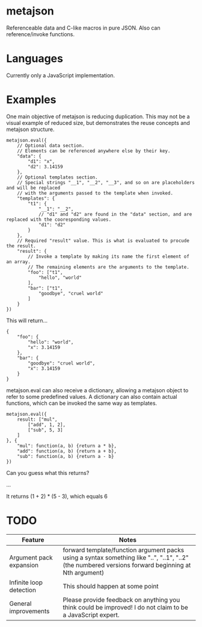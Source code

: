 # metajson
Referenceable data and C-like macros in pure JSON. Also can reference/invoke functions.

# Languages
Currently only a JavaScript implementation.

# Examples

One main objective of metajson is reducing duplication. This may not be a visual example of reduced size, but demonstrates the reuse concepts and metajson structure.

~~~
metajson.eval({
	// Optional data section.
	// Elements can be referenced anywhere else by their key.
	"data": {
		"d1": "x",
		"d2": 3.14159
	},
	// Optional templates section.
	// Special strings "__1", "__2", "__3", and so on are placeholders and will be replaced
	// with the arguments passed to the template when invoked.
	"templates": {
		"t1": {
			"__1": "__2",
			// "d1" and "d2" are found in the "data" section, and are replaced with the cooresponding values.
			"d1": "d2"	
		}
	},
	// Required "result" value. This is what is evaluated to procude the result.
	"result": {
		// Invoke a template by making its name the first element of an array.
		// The remaining elements are the arguments to the template.
		"foo": ["t1",
			"hello", "world"
		],
		"bar": ["t1",
			"goodbye", "cruel world"
		]
	}
})

~~~

This will return...

~~~
{
	"foo": {
		"hello": "world",
		"x": 3.14159
	},
	"bar": {
		"goodbye": "cruel world",
		"x": 3.14159
	}
}
~~~

metajson.eval can also receive a dictionary, allowing a metajson object to refer to some predefined values. A dictionary can also contain actual functions, which can be invoked the same way as templates.

~~~
metajson.eval({
	result: ["mul",
		["add", 1, 2],
		["sub", 5, 3]
	]
}, {
	"mul": function(a, b) {return a * b},
	"add": function(a, b) {return a + b},
	"sub": function(a, b) {return a - b}
})
~~~

Can you guess what this returns?

...

It returns (1 + 2) * (5 - 3), which equals 6

# TODO
Feature | Notes
------------- | -------------
Argument pack expansion | forward template/function argument packs using a syntax something like "..", "..1", "..2" (the numbered versions forward beginning at Nth argument)
Infinite loop detection | This should happen at some point
General improvements | Please provide feedback on anything you think could be improved! I do not claim to be a JavaScript expert.
